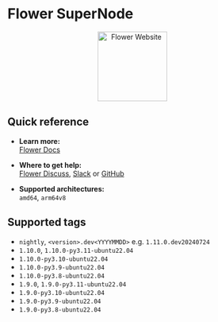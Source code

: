 # Flower SuperNode

<p align="center">
  <a href="https://flower.ai/">
    <img src="https://flower.ai/_next/image/?url=%2F_next%2Fstatic%2Fmedia%2Fflower_white_border.c2012e70.png&w=640&q=75" width="140px" alt="Flower Website" />
  </a>
</p>

## Quick reference

- **Learn more:**<br>
  [Flower Docs](https://flower.ai/docs/framework/how-to-run-flower-using-docker.html)

- **Where to get help:**<br>
  [Flower Discuss](https://discuss.flower.ai), [Slack](https://flower.ai/join-slack) or [GitHub](https://github.com/adap/flower)

- **Supported architectures:**<br>
  `amd64`, `arm64v8`

## Supported tags

- `nightly`, `<version>.dev<YYYYMMDD>` e.g. `1.11.0.dev20240724`
- `1.10.0`, `1.10.0-py3.11-ubuntu22.04`
- `1.10.0-py3.10-ubuntu22.04`
- `1.10.0-py3.9-ubuntu22.04`
- `1.10.0-py3.8-ubuntu22.04`
- `1.9.0`, `1.9.0-py3.11-ubuntu22.04`
- `1.9.0-py3.10-ubuntu22.04`
- `1.9.0-py3.9-ubuntu22.04`
- `1.9.0-py3.8-ubuntu22.04`
